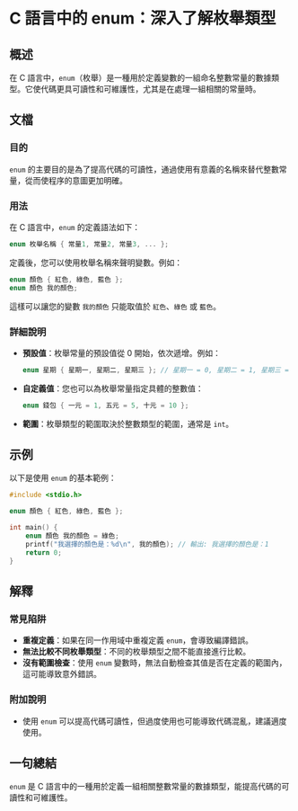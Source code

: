 <!--
Meta Description: # C 語言中的 enum：深入了解枚舉類型 ## 概述 在 C 語言中，`enum`（枚舉）是一種用於定義變數的一組命名整數常量的數據類型。它使代碼更具可讀性和可維護性，尤其是在處理一組相關的常量時。 ## 文檔 ### 目的 `enum` 的主要目的是為了提高代碼的可讀性，通過使用有意義的名稱來...
Meta Keywords: enum, 我的顏色, 語言中, 星期一, 星期二
-->

# C 語言中的 enum：深入了解枚舉類型

## 概述
在 C 語言中，`enum`（枚舉）是一種用於定義變數的一組命名整數常量的數據類型。它使代碼更具可讀性和可維護性，尤其是在處理一組相關的常量時。

## 文檔
### 目的
`enum` 的主要目的是為了提高代碼的可讀性，通過使用有意義的名稱來替代整數常量，從而使程序的意圖更加明確。

### 用法
在 C 語言中，`enum` 的定義語法如下：
```c
enum 枚舉名稱 { 常量1, 常量2, 常量3, ... };
```
定義後，您可以使用枚舉名稱來聲明變數。例如：
```c
enum 顏色 { 紅色, 綠色, 藍色 };
enum 顏色 我的顏色;
```
這樣可以讓您的變數 `我的顏色` 只能取值於 `紅色`、`綠色` 或 `藍色`。

### 詳細說明
- **預設值**：枚舉常量的預設值從 0 開始，依次遞增。例如：
  ```c
  enum 星期 { 星期一, 星期二, 星期三 }; // 星期一 = 0, 星期二 = 1, 星期三 = 2
  ```
- **自定義值**：您也可以為枚舉常量指定具體的整數值：
  ```c
  enum 錢包 { 一元 = 1, 五元 = 5, 十元 = 10 };
  ```
- **範圍**：枚舉類型的範圍取決於整數類型的範圍，通常是 `int`。

## 示例
以下是使用 `enum` 的基本範例：
```c
#include <stdio.h>

enum 顏色 { 紅色, 綠色, 藍色 };

int main() {
    enum 顏色 我的顏色 = 綠色;
    printf("我選擇的顏色是：%d\n", 我的顏色); // 輸出: 我選擇的顏色是：1
    return 0;
}
```

## 解釋
### 常見陷阱
- **重複定義**：如果在同一作用域中重複定義 `enum`，會導致編譯錯誤。
- **無法比較不同枚舉類型**：不同的枚舉類型之間不能直接進行比較。
- **沒有範圍檢查**：使用 `enum` 變數時，無法自動檢查其值是否在定義的範圍內，這可能導致意外錯誤。

### 附加說明
- 使用 `enum` 可以提高代碼可讀性，但過度使用也可能導致代碼混亂，建議適度使用。

## 一句總結
`enum` 是 C 語言中的一種用於定義一組相關整數常量的數據類型，能提高代碼的可讀性和可維護性。